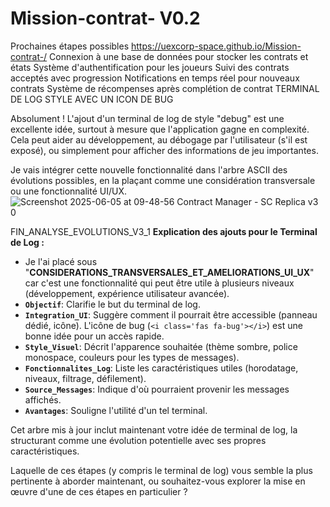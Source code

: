 # Mission-contrat- V0.2
Prochaines étapes possibles
https://uexcorp-space.github.io/Mission-contrat-/
Connexion à une base de données pour stocker les contrats et états
Système d'authentification pour les joueurs
Suivi des contrats acceptés avec progression
Notifications en temps réel pour nouveaux contrats
Système de récompenses après complétion de contrat
TERMINAL DE LOG STYLE  AVEC UN ICON DE BUG

Absolument ! L'ajout d'un terminal de log de style "debug" est une excellente idée, surtout à mesure que l'application gagne en complexité. Cela peut aider au développement, au débogage par l'utilisateur (s'il est exposé), ou simplement pour afficher des informations de jeu importantes.

Je vais intégrer cette nouvelle fonctionnalité dans l'arbre ASCII des évolutions possibles, en la plaçant comme une considération transversale ou une fonctionnalité UI/UX.
![Screenshot 2025-06-05 at 09-48-56 Contract Manager - SC Replica v3 0](https://github.com/user-attachments/assets/c4e6aa77-92a5-412a-b339-25180e01332b)





FIN_ANALYSE_EVOLUTIONS_V3_1
**Explication des ajouts pour le Terminal de Log :**

*   Je l'ai placé sous "**CONSIDERATIONS_TRANSVERSALES_ET_AMELIORATIONS_UI_UX**" car c'est une fonctionnalité qui peut être utile à plusieurs niveaux (développement, expérience utilisateur avancée).
*   **`Objectif`**: Clarifie le but du terminal de log.
*   **`Integration_UI`**: Suggère comment il pourrait être accessible (panneau dédié, icône). L'icône de bug (`<i class='fas fa-bug'></i>`) est une bonne idée pour un accès rapide.
*   **`Style_Visuel`**: Décrit l'apparence souhaitée (thème sombre, police monospace, couleurs pour les types de messages).
*   **`Fonctionnalites_Log`**: Liste les caractéristiques utiles (horodatage, niveaux, filtrage, défilement).
*   **`Source_Messages`**: Indique d'où pourraient provenir les messages affichés.
*   **`Avantages`**: Souligne l'utilité d'un tel terminal.

Cet arbre mis à jour inclut maintenant votre idée de terminal de log, la structurant comme une évolution potentielle avec ses propres caractéristiques.

Laquelle de ces étapes (y compris le terminal de log) vous semble la plus pertinente à aborder maintenant, ou souhaitez-vous explorer la mise en œuvre d'une de ces étapes en particulier ?
